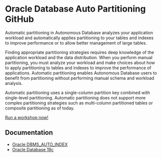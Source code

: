 # Oracle Database Auto Partitioning GitHub

Automatic partitioning in Autonomous Database analyzes your application workload and automatically applies partitioning to your tables and indexes to improve performance or to allow better management of large tables.

Finding appropriate partitioning strategies requires deep knowledge of the application workload and the data distribution. When you perform manual partitioning, you must analyze your workload and make choices about how to apply partitioning to tables and indexes to improve the performance of applications. Automatic partitioning enables Autonomous Database users to benefit from partitioning without performing manual schema and workload analysis.

Automatic partitioning uses a single-column partition key combined with single-level partitioning. Automatic partitioning does not support more complex partitioning strategies such as multi-column partitioned tables or composite partitioning as of today.

[Run a workshop now!](http://bit.ly/golivelabs)

## Documentation
- [Oracle DBMS_AUTO_INDEX](https://docs.oracle.com/en/database/oracle/oracle-database/19/arpls/DBMS_AUTO_INDEX.html)
- [Oracle Database 19c](https://www.oracle.com/database/)
